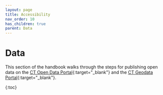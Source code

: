 ```yaml
---
layout: page
title: Accessibility
nav_order: 10
has_children: true
parent: Data
---
```


# Data

This section of the handbook walks through the steps for publishing open data on the [CT Open Data Portal](https://data.ct.gov/){:target="_blank"} and the [CT Geodata Portal](https://geodata.ct.gov/){:target="_blank"}. 

{:toc}